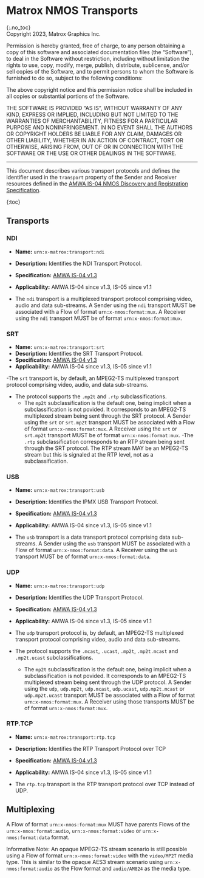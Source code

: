 # Matrox NMOS Transports
{:.no_toc}  
Copyright 2023, Matrox Graphics Inc.

Permission is hereby granted, free of charge, to any person obtaining a copy of this software and associated documentation files (the “Software”), to deal in the Software without restriction, including without limitation the rights to use, copy, modify, merge, publish, distribute, sublicense, and/or sell copies of the Software, and to permit persons to whom the Software is furnished to do so, subject to the following conditions:

The above copyright notice and this permission notice shall be included in all copies or substantial portions of the Software.

THE SOFTWARE IS PROVIDED “AS IS”, WITHOUT WARRANTY OF ANY KIND, EXPRESS OR IMPLIED, INCLUDING BUT NOT LIMITED TO THE WARRANTIES OF MERCHANTABILITY, FITNESS FOR A PARTICULAR PURPOSE AND NONINFRINGEMENT. IN NO EVENT SHALL THE AUTHORS OR COPYRIGHT HOLDERS BE LIABLE FOR ANY CLAIM, DAMAGES OR OTHER LIABILITY, WHETHER IN AN ACTION OF CONTRACT, TORT OR OTHERWISE, ARISING FROM, OUT OF OR IN CONNECTION WITH THE SOFTWARE OR THE USE OR OTHER DEALINGS IN THE SOFTWARE.
  
---
  
This document describes various transport protocols and defines the identifier used in the `transport` property of the Sender and Receiver resources defined in the [AMWA IS-04 NMOS Discovery and Registration Specification](https://specs.amwa.tv/is-04).

{:toc}

## Transports

### NDI
- **Name:** `urn:x-matrox:transport:ndi`
- **Description:** Identifies the NDI Transport Protocol.
- **Specification:** [AMWA IS-04 v1.3](https://specs.amwa.tv/is-04/v1.3)
- **Applicability:** AMWA IS-04 since v1.3, IS-05 since v1.1

- The `ndi` transport is a multiplexed transport protocol comprising video, audio and data sub-streams. A Sender using the `ndi` transport MUST be associated with a Flow of format `urn:x-nmos:format:mux`. A Receiver using the `ndi` transport MUST be of format `urn:x-nmos:format:mux`.

### SRT
- **Name:** `urn:x-matrox:transport:srt`
- **Description:** Identifies the SRT Transport Protocol.
- **Specification:** [AMWA IS-04 v1.3](https://specs.amwa.tv/is-04/v1.3)
- **Applicability:** AMWA IS-04 since v1.3, IS-05 since v1.1

-The `srt` transport is, by default, an MPEG2-TS multiplexed transport protocol comprising video, audio, and data sub-streams.

- The protocol supports the `.mp2t` and `.rtp` subclassifications.
  - The `mp2t` subclassification is the default one, being implicit when a subclassification is not povided. It corresponds to an MPEG2-TS multiplexed stream being sent through the SRT protocol. A Sender using the `srt` or `srt.mp2t` transport MUST be associated with a Flow of format `urn:x-nmos:format:mux`. A Receiver using the `srt` or `srt.mp2t` transport MUST be of format `urn:x-nmos:format:mux`.
  -The `.rtp` subclassification corresponds to an RTP stream being sent through the SRT protocol. The RTP stream MAY be an MPEG2-TS stream but this is signaled at the RTP level, not as a subclassification.

### USB
- **Name:** `urn:x-matrox:transport:usb`
- **Description:** Identifies the IPMX USB Transport Protocol.
- **Specification:** [AMWA IS-04 v1.3](https://specs.amwa.tv/is-04/v1.3)
- **Applicability:** AMWA IS-04 since v1.3, IS-05 since v1.1

- The `usb` transport is a data transport protocol comprising data sub-streams. A Sender using the `usb` transport MUST be associated with a Flow of format `urn:x-nmos:format:data`. A Receiver using the `usb` transport MUST be of format `urn:x-nmos:format:data`.

### UDP
- **Name:** `urn:x-matrox:transport:udp`
- **Description:** Identifies the UDP Transport Protocol.
- **Specification:** [AMWA IS-04 v1.3](https://specs.amwa.tv/is-04/v1.3)
- **Applicability:** AMWA IS-04 since v1.3, IS-05 since v1.1

- The `udp` transport protocol is, by default, an MPEG2-TS multiplexed transport protocol comprising video, audio and data sub-streams.

- The protocol supports the `.mcast`, `.ucast`, `.mp2t`, `.mp2t.mcast` and `.mp2t.ucast` subclassifications.
  - The `mp2t` subclassification is the default one, being implicit when a subclassification is not povided. It corresponds to an MPEG2-TS multiplexed stream being sent through the UDP protocol. A Sender using the `udp`, `udp.mp2t`, `udp.mcast`, `udp.ucast`, `udp.mp2t.mcast` or `udp.mp2t.ucast` transport MUST be associated with a Flow of format `urn:x-nmos:format:mux`. A Receiver using those transports MUST be of format `urn:x-nmos:format:mux`.

### RTP.TCP
- **Name:** `urn:x-matrox:transport:rtp.tcp`
- **Description:** Identifies the RTP Transport Protocol over TCP
- **Specification:** [AMWA IS-04 v1.3](https://specs.amwa.tv/is-04/v1.3)
- **Applicability:** AMWA IS-04 since v1.3, IS-05 since v1.1

- The `rtp.tcp` transport is the RTP transport protocol over TCP instead of UDP.

## Multiplexing

A Flow of format `urn:x-nmos:format:mux` MUST have parents Flows of the `urn:x-nmos:format:audio`, `urn:x-nmos:format:video` or `urn:x-nmos:format:data` format. 

Informative Note: An opaque MPEG2-TS stream scenario is still possible using a Flow of format `urn:x-nmos:format:video` with the `video/MP2T` media type. This is similar to the opaque AES3 stream scenario using `urn:x-nmos:format:audio` as the Flow format and `audio/AM824` as the media type.
